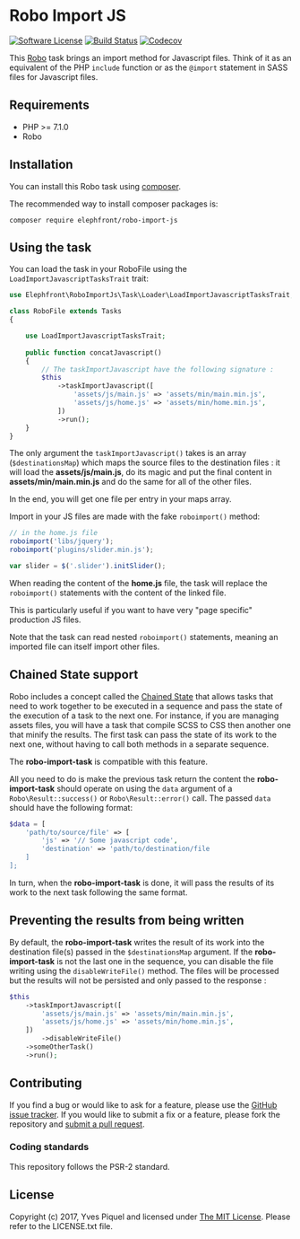 # Robo Import JS

[![Software License](https://img.shields.io/badge/license-MIT-brightgreen.svg?branch=master)](LICENSE.txt)
[![Build Status](https://travis-ci.org/elephfront/robo-import-js.svg?branch=master)](https://travis-ci.org/elephfront/robo-import-js)
[![Codecov](https://img.shields.io/codecov/c/github/elephfront/robo-import-js.svg)](https://github.com/elephfront/robo-import-js)

This [Robo](https://github.com/consolidation/robo) task brings an import method for Javascript files. Think of it as an equivalent of the PHP `include` function or as the `@import` statement in SASS files for Javascript files. 

## Requirements

- PHP >= 7.1.0
- Robo

## Installation

You can install this Robo task using [composer](http://getcomposer.org).

The recommended way to install composer packages is:

```
composer require elephfront/robo-import-js
```

## Using the task

You can load the task in your RoboFile using the `LoadImportJavascriptTasksTrait` trait:

```php
use Elephfront\RoboImportJs\Task\Loader\LoadImportJavascriptTasksTrait;

class RoboFile extends Tasks
{

    use LoadImportJavascriptTasksTrait;
    
    public function concatJavascript()
    {
        // The taskImportJavascript have the following signature :
        $this
            ->taskImportJavascript([
                'assets/js/main.js' => 'assets/min/main.min.js',
                'assets/js/home.js' => 'assets/min/home.min.js',
            ])
            ->run();
    }
}
```

The only argument the `taskImportJavascript()` takes is an array (`$destinationsMap`) which maps the source files to the destination files : it will load the **assets/js/main.js**, do its magic and put the final content in **assets/min/main.min.js** and do the same for all of the other files.

In the end, you will get one file per entry in your maps array. 

Import in your JS files are made with the fake `roboimport()` method:

```javascript
// in the home.js file
roboimport('libs/jquery');
roboimport('plugins/slider.min.js');

var slider = $('.slider').initSlider();
```

When reading the content of the **home.js** file, the task will replace the `roboimport()` statements with the content of the linked file.

This is particularly useful if you want to have very "page specific" production JS files. 

Note that the task can read nested `roboimport()` statements, meaning an imported file can itself import other files.

## Chained State support

Robo includes a concept called the [Chained State](http://robo.li/collections/#chained-state) that allows tasks that need to work together to be executed in a sequence and pass the state of the execution of a task to the next one.
For instance, if you are managing assets files, you will have a task that compile SCSS to CSS then another one that minify the results. The first task can pass the state of its work to the next one, without having to call both methods in a separate sequence.

The **robo-import-task** is compatible with this feature.

All you need to do is make the previous task return the content the **robo-import-task** should operate on using the `data` argument of a `Robo\Result::success()` or `Robo\Result::error()` call. The passed `data` should have the following format:
 
```php
$data = [
    'path/to/source/file' => [
        'js' => '// Some javascript code',
        'destination' => 'path/to/destination/file
    ]
];
```

In turn, when the **robo-import-task** is done, it will pass the results of its work to the next task following the same format.

## Preventing the results from being written

By default, the **robo-import-task** writes the result of its work into the destination file(s) passed in the `$destinationsMap` argument. If the **robo-import-task** is not the last one in the sequence, you can disable the file writing using the `disableWriteFile()` method. The files will be processed but the results will not be persisted and only passed to the response :

```php
$this
    ->taskImportJavascript([
        'assets/js/main.js' => 'assets/min/main.min.js',
        'assets/js/home.js' => 'assets/min/home.min.js',
    ])
        ->disableWriteFile()
    ->someOtherTask()
    ->run();
```

## Contributing

If you find a bug or would like to ask for a feature, please use the [GitHub issue tracker](https://github.com/Elephfront/robo-import-js/issues).
If you would like to submit a fix or a feature, please fork the repository and [submit a pull request](https://github.com/Elephfront/robo-import-js/pulls).

### Coding standards

This repository follows the PSR-2 standard. 

## License

Copyright (c) 2017, Yves Piquel and licensed under [The MIT License](http://opensource.org/licenses/mit-license.php).
Please refer to the LICENSE.txt file.
